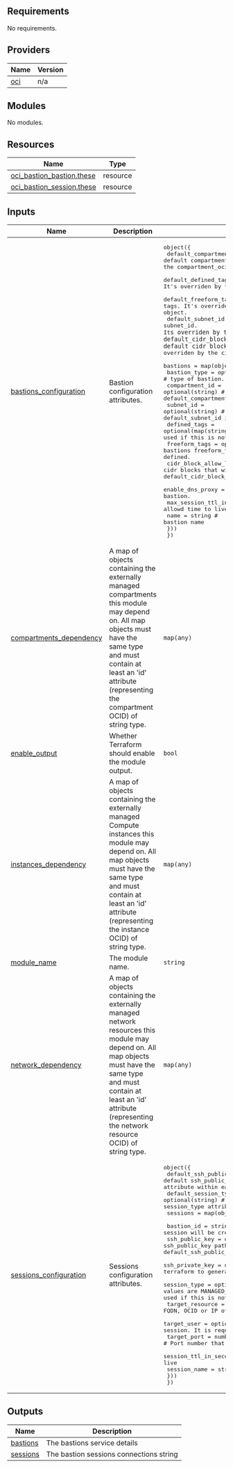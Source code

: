 ## Requirements

No requirements.

## Providers

| Name | Version |
|------|---------|
| <a name="provider_oci"></a> [oci](#provider\_oci) | n/a |

## Modules

No modules.

## Resources

| Name | Type |
|------|------|
| [oci_bastion_bastion.these](https://registry.terraform.io/providers/oracle/oci/latest/docs/resources/bastion_bastion) | resource |
| [oci_bastion_session.these](https://registry.terraform.io/providers/oracle/oci/latest/docs/resources/bastion_session) | resource |

## Inputs

| Name | Description | Type | Default | Required |
|------|-------------|------|---------|:--------:|
| <a name="input_bastions_configuration"></a> [bastions\_configuration](#input\_bastions\_configuration) | Bastion configuration attributes. | <pre>object({<br>    default_compartment_id         = optional(string)       # the default compartment where all resources are defined. It's overriden by the compartment_ocid attribute within each object.<br>    default_defined_tags           = optional(map(string))  # the default defined tags. It's overriden by the defined_tags attribute within each object.<br>    default_freeform_tags          = optional(map(string))  # the default freeform tags. It's overriden by the freeform_tags attribute within each object.<br>    default_subnet_id              = optional(string)       # the default subnet_id. It`s overriden by the subnet_id attribute in each object.<br>    default_cidr_block_allow_list  = optional(list(string)) # the default cidr block allow list. It`s overriden by the cidr_block_allow_list attribute in each object.<br>    bastions = map(object({ <br>      bastion_type                          = optional(string,"standard") # type of bastion. Allowed value is "STANDARD".<br>      compartment_id                        = optional(string)            # the compartment where the cluster is created. default_compartment_ocid is used if this is not defined.<br>      subnet_id                             = optional(string)            # the subnet id where the bastion will be created. default_subnet_id is used if this is not defined.<br>      defined_tags                          = optional(map(string))       # bastions defined_tags. default_defined_tags is used if this is not defined.<br>      freeform_tags                         = optional(map(string))       # bastions freeform_tags. default_freeform_tags is used if this is not defined.<br>      cidr_block_allow_list                 = optional(list(string))      # list of cidr blocks that will be able to connect to bastion. default_cidr_block_allow_list is used if this is not defined.<br>      enable_dns_proxy                      = optional(bool,true)         # bool to enable dns_proxy on the bastion.<br>      max_session_ttl_in_seconds            = optional(number)            # maximum allowd time to live for a session on the bastion.<br>      name                                  = string                      # bastion name<br>    }))<br>  })</pre> | `null` | no |
| <a name="input_compartments_dependency"></a> [compartments\_dependency](#input\_compartments\_dependency) | A map of objects containing the externally managed compartments this module may depend on. All map objects must have the same type and must contain at least an 'id' attribute (representing the compartment OCID) of string type. | `map(any)` | `null` | no |
| <a name="input_enable_output"></a> [enable\_output](#input\_enable\_output) | Whether Terraform should enable the module output. | `bool` | `true` | no |
| <a name="input_instances_dependency"></a> [instances\_dependency](#input\_instances\_dependency) | A map of objects containing the externally managed Compute instances this module may depend on. All map objects must have the same type and must contain at least an 'id' attribute (representing the instance OCID) of string type. | `map(any)` | `null` | no |
| <a name="input_module_name"></a> [module\_name](#input\_module\_name) | The module name. | `string` | `"cis-bastion"` | no |
| <a name="input_network_dependency"></a> [network\_dependency](#input\_network\_dependency) | A map of objects containing the externally managed network resources this module may depend on. All map objects must have the same type and must contain at least an 'id' attribute (representing the network resource OCID) of string type. | `map(any)` | `null` | no |
| <a name="input_sessions_configuration"></a> [sessions\_configuration](#input\_sessions\_configuration) | Sessions configuration attributes. | <pre>object({<br>    default_ssh_public_key   = optional(string)        # the default ssh_public_key path. It's overriden by the ssh_public_key attribute within each object.<br>    default_session_type     = optional(string)        # the default session_type. It's overriden by the session_type attribute within each object.<br>    sessions = map(object({ <br>      bastion_id             = string                  # the ocid or the key of Bastion where the session will be created.<br>      ssh_public_key         = optional(string)        # the ssh_public_key path used by the session to connect to target. The default_ssh_public_key is used if this is not defined.<br>      ssh_private_key        = optional(string)        # the ssh_private_key path used by terraform to generate the command to connect to the target resource.<br>      session_type           = optional(string)        # session type of the session. Supported values are MANAGED_SSH and PORT_FORWARDING. The default_session_type is used if this is not defined.<br>      target_resource        = string                  # Either the FQDN, OCID or IP of the target resource to connect the session to.<br>      target_user            = optional(string)        # User of the target that will be used by session. It is required only with MANAGED_SSH. <br>      target_port            = number                  # Port number that will be used by the session.<br>      session_ttl_in_seconds = optional(number,10800)  # Session time to live<br>      session_name           = string                  # Session name<br>    }))<br>  })</pre> | `null` | no |

## Outputs

| Name | Description |
|------|-------------|
| <a name="output_bastions"></a> [bastions](#output\_bastions) | The bastions service details |
| <a name="output_sessions"></a> [sessions](#output\_sessions) | The bastion sessions connections string |
